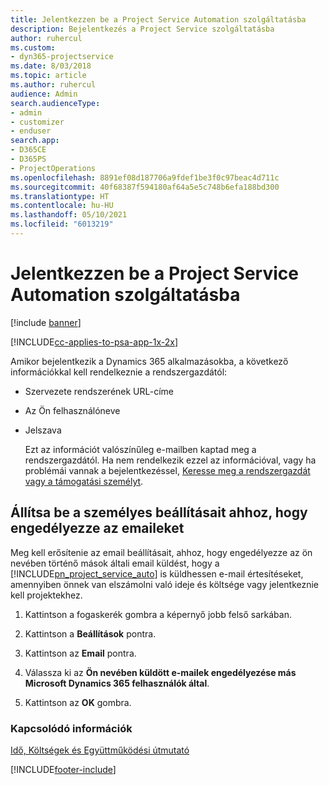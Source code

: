 ```yaml
---
title: Jelentkezzen be a Project Service Automation szolgáltatásba
description: Bejelentkezés a Project Service szolgáltatásba
author: ruhercul
ms.custom:
- dyn365-projectservice
ms.date: 8/03/2018
ms.topic: article
ms.author: ruhercul
audience: Admin
search.audienceType:
- admin
- customizer
- enduser
search.app:
- D365CE
- D365PS
- ProjectOperations
ms.openlocfilehash: 8891ef08d187706a9fdef1be3f0c97beac4d711c
ms.sourcegitcommit: 40f68387f594180af64a5e5c748b6efa188bd300
ms.translationtype: HT
ms.contentlocale: hu-HU
ms.lasthandoff: 05/10/2021
ms.locfileid: "6013219"
---
```

# <a name="sign-in-to-project-service-automation"></a>Jelentkezzen be a Project Service Automation szolgáltatásba

[!include [banner](../includes/psa-now-project-operations.md)]

[!INCLUDE[cc-applies-to-psa-app-1x-2x](../includes/cc-applies-to-psa-app-1x-2x.md)]

Amikor bejelentkezik a Dynamics 365 alkalmazásokba, a következő információkkal kell rendelkeznie a rendszergazdától:  
  
- Szervezete rendszerének URL-címe  
  
- Az Ön felhasználóneve  
  
- Jelszava  
  
  Ezt az információt valószínűleg e-mailben kaptad meg a rendszergazdától. Ha nem rendelkezik ezzel az információval, vagy ha problémái vannak a bejelentkezéssel, [Keresse meg a rendszergazdát vagy a támogatási személyt](/dynamics365/customerengagement/on-premises/basics/find-administrator-support).  
  
## <a name="set-your-personal-options-to-allow-email"></a>Állítsa be a személyes beállításait ahhoz, hogy engedélyezze az emaileket  
 Meg kell erősítenie az email beállításait, ahhoz, hogy engedélyezze az ön nevében történő mások általi email küldést, hogy a [!INCLUDE[pn_project_service_auto](../includes/pn-project-service-auto.md)] is küldhessen e-mail értesítéseket, amennyiben önnek van elszámolni való ideje és költsége vagy jelentkeznie kell projektekhez.  
  
1.  Kattintson a fogaskerék gombra a képernyő jobb felső sarkában.  
  
2.  Kattintson a **Beállítások** pontra.  
  
3.  Kattintson az **Email** pontra.  
  
4.  Válassza ki az **Ön nevében küldött e-mailek engedélyezése más Microsoft Dynamics 365 felhasználók által**.  
  
5.  Kattintson az **OK** gombra.  
  
### <a name="see-also"></a>Kapcsolódó információk  
 [Idő, Költségek és Együttműködési útmutató](../psa/time-expense-collaboration-guide.md)


[!INCLUDE[footer-include](../includes/footer-banner.md)]